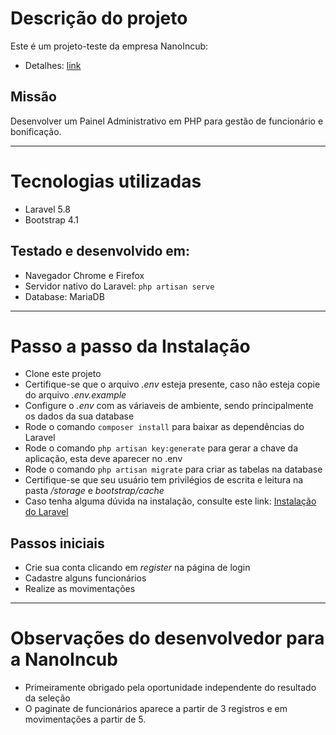 # Descrição do projeto

Este é um projeto-teste da empresa NanoIncub: 
- Detalhes: [link](https://github.com/nanoincub/teste-recrutamento-backend)
## Missão
Desenvolver um Painel Administrativo em PHP para gestão de funcionário e bonificação.

----------
# Tecnologias utilizadas

- Laravel 5.8
- Bootstrap 4.1

## Testado e desenvolvido em:
- Navegador Chrome e Firefox
- Servidor nativo do Laravel:  `php artisan serve`
- Database: MariaDB
----------
# Passo a passo da Instalação
- Clone este projeto
- Certifique-se que o arquivo *.env* esteja presente, caso não esteja copie do arquivo *.env.example*
- Configure o *.env* com as váriaveis de ambiente, sendo principalmente os dados da sua database
- Rode o comando `composer install` para baixar as dependências do Laravel
- Rode o comando `php artisan key:generate` para gerar a chave da aplicação, esta deve aparecer no .env
- Rode o comando `php artisan migrate` para criar as tabelas na database
- Certifique-se que seu usuário tem privilégios de escrita e leitura na pasta */storage* e *bootstrap/cache*
- Caso tenha alguma dúvida na instalação, consulte este link: [Instalação do Laravel](https://laravel.com/docs/5.8#server-requirements)

## Passos iniciais
- Crie sua conta clicando em *register* na página de login
- Cadastre alguns funcionários
- Realize as movimentações

---
# Observações do desenvolvedor para a NanoIncub
- Primeiramente obrigado pela oportunidade independente do resultado da seleção
- O paginate de funcionários aparece a partir de 3 registros e em movimentações a partir de 5.
